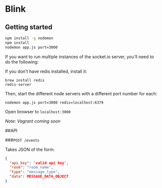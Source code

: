 # Blink

## Getting started

```bash
npm install -g nodemon
npm install
nodemon app.js port=3000
```

If you want to run multiple instances of the socket.io server, you'll need to do the following: 

If you don't have redis installed, install it:
```
brew install redis
redis-server
```

Then, start the different node servers with a different port number for each:
```
nodemon app.js port=3000 redis=localhost:6379
```

Open browser to `localhost:3000`

_Note: Vagrant coming soon_

##API

###`POST /events`

Takes JSON of the form:
```json
{
  "api_key": 'valid api key',
  "room": "room_name",
  "type": "message_type",
  "data": MESSAGE_DATA_OBJECT
}
```


